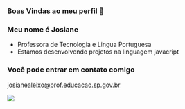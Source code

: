 ### Boas Vindas ao meu perfil 💙

### Meu nome é Josiane 

- Professora de Tecnologia e Lingua Portuguesa
- Estamos desenvolvendo projetos na linguagem javacript

### Você pode entrar em contato comigo

josianealeixo@prof.educacao.sp.gov.br

![](https://st2.depositphotos.com/5674338/8459/i/450/depositphotos_84592490-stock-illustration-hello-kitty-on-the-screen.jpg)


